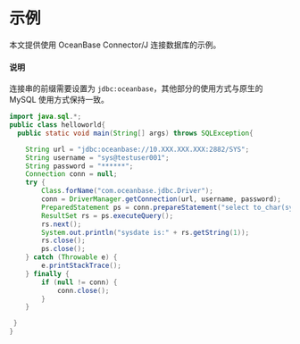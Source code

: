 # 示例 

本文提供使用 OceanBase Connector/J 连接数据库的示例。

<main id="notice" type='explain'>
    <h4>说明</h4>
    <p>连接串的前缀需要设置为 <code>jdbc:oceanbase</code>，其他部分的使用方式与原生的 MySQL 使用方式保持一致。</p>
</main>



```java
import java.sql.*;
public class helloworld{
  public static void main(String[] args) throws SQLException{

    String url = "jdbc:oceanbase://10.XXX.XXX.XXX:2882/SYS";
    String username = "sys@testuser001";
    String password = "******";    
    Connection conn = null;
    try {
        Class.forName("com.oceanbase.jdbc.Driver");
        conn = DriverManager.getConnection(url, username, password);
        PreparedStatement ps = conn.prepareStatement("select to_char(sysdate,'yyyy-MM-dd HH24:mi:ss') from dual;");
        ResultSet rs = ps.executeQuery();
        rs.next();
        System.out.println("sysdate is:" + rs.getString(1));
        rs.close();
        ps.close();
    } catch (Throwable e) {
        e.printStackTrace();
    } finally {
        if (null != conn) {
            conn.close();
        }
    }

 }
}
```



